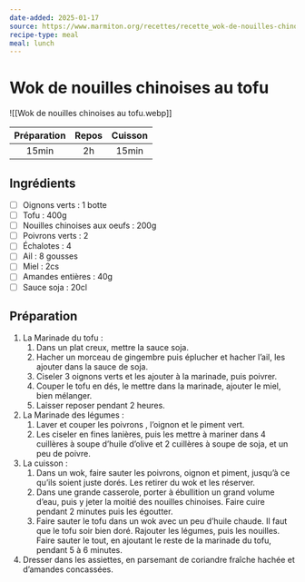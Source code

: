 ```yaml
---
date-added: 2025-01-17
source: https://www.marmiton.org/recettes/recette_wok-de-nouilles-chinoises-au-tofu_165354.aspx
recipe-type: meal
meal: lunch
---
```


# Wok de nouilles chinoises au tofu

![[Wok de nouilles chinoises au tofu.webp]]

| Préparation | Repos | Cuisson |
|:-----------:|:-----:|:-------:|
|    15min    |  2h   |  15min  |

## Ingrédients

- [ ] Oignons verts : 1 botte
- [ ] Tofu : 400g
- [ ] Nouilles chinoises aux oeufs : 200g
- [ ] Poivrons verts : 2
- [ ] Échalotes : 4
- [ ] Ail : 8 gousses
- [ ] Miel : 2cs
- [ ] Amandes entières : 40g
- [ ] Sauce soja : 20cl

## Préparation

1. La Marinade du tofu :
	1. Dans un plat creux, mettre la sauce soja.
	2. Hacher un morceau de gingembre puis éplucher et hacher l’ail, les ajouter dans la sauce de soja.
	3. Ciseler 3 oignons verts et les ajouter à la marinade, puis poivrer.
	4. Couper le tofu en dés, le mettre dans la marinade, ajouter le miel, bien mélanger.
	5. Laisser reposer pendant 2 heures.
2. La Marinade des légumes :
	1. Laver et couper les poivrons , l’oignon et le piment vert.
	2. Les ciseler en fines lanières, puis les mettre à mariner dans 4 cuillères à soupe d’huile d’olive et 2 cuillères à soupe de soja, et un peu de poivre.
3. La cuisson :
	1. Dans un wok, faire sauter les poivrons, oignon et piment, jusqu’à ce qu’ils soient juste dorés. Les retirer du wok et les réserver.
	2. Dans une grande casserole, porter à ébullition un grand volume d’eau, puis y jeter la moitié des nouilles chinoises. Faire cuire pendant 2 minutes puis les égoutter.
	3. Faire sauter le tofu dans un wok avec un peu d’huile chaude. Il faut que le tofu soir bien doré. Rajouter les légumes, puis les nouilles. Faire sauter le tout, en ajoutant le reste de la marinade du tofu, pendant 5 à 6 minutes.
4. Dresser dans les assiettes, en parsemant de coriandre fraîche hachée et d’amandes concassées.
